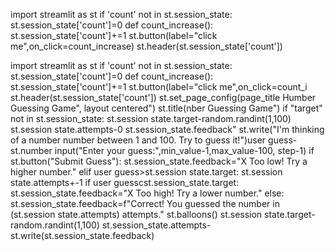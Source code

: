 

import streamlit as st
if 'count' not in st.session_state:
   st.session_state['count']=0
def count_increase():
st.session_state['count']+=1
st.button(label="click me",on_click=count_increase) 
st.header(st.session_state['count'])

import streamlit as st
if 'count' not in st.session_state:
 st.session_state['count']=0
def count_increase():
st.session_state['count']+=1
st.button(label="click me",on_click=count_i
st.header(st.session_state['count'])
st.set_page_config(page_title Humber Guessing Game", layout centered")
st.title(nber Guessing Game")
if "target" not in st.session_state:
st.session state.target-random.randint(1,100)
st.session state.attempts-0
st.session_state.feedback"
st.write("I'm thinking of a number number between 1 and 100. Try to guess it!")user guess-st.number input("Enter your guess:",min_value-1,max_value-100, step-1)
if st.button("Submit Guess"):
st.session_state.feedback="X Too low! Try a higher number."
elif user guess>st.session state.target:
st.session state.attempts+-1
if user guesscst.session_state.target:
st.session_state.feedback="X Too high! Try a lower number."
else:
st.session_state.feedback=f"Correct! You guessed the number in (st.session state.attempts) attempts."
st.balloons()
st.session state.target-random.randint(1,100)
st.session_state.attempts-
st.write(st.session_state.feedback)



